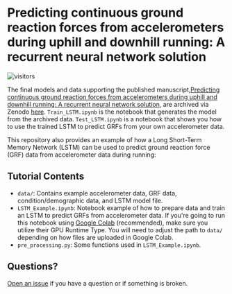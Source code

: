# Predicting continuous ground reaction forces from accelerometers during uphill and downhill running: A recurrent neural network solution
![visitors](https://visitor-badge.laobi.icu/badge?page_id=alcantarar.Recurrent_GRF_Prediction)

The final models and data supporting the published manuscript,[Predicting continuous ground reaction 
forces from accelerometers during uphill and downhill running: A recurrent neural network 
solution](https://peerj.com/articles/12752/), are archived 
via Zenodo [here](https://zenodo.org/record/5213939). `Train_LSTM.ipynb` is the notebook that
generates the model from the archived data. `Test_LSTM.ipynb` is a notebook that shows you how to use
the trained LSTM to predict GRFs from your own accelerometer data.

This repository also provides an example of how a Long Short-Term Memory Network (LSTM) can be used to 
predict ground reaction force (GRF) data from accelerometer data during running:

## Tutorial Contents
- `data/`: Contains example accelerometer data, GRF data, condition/demographic data, and LSTM model file. 
- `LSTM_Example.ipynb`: Notebook example of how to prepare data and train an LSTM to predict GRFs from accelerometer data.
If you're going to run this notebook using [Google Colab](https://colab.research.google.com/) (recommended), make sure 
you utilize their GPU Runtime Type. You will need to adjust the path to `data/` depending on how files are uploaded in
Google Colab.
- `pre_processing.py`: Some functions used in `LSTM_Example.ipynb`.

## Questions?
[Open an issue](https://github.com/alcantarar/Recurrent_GRF_Prediction/issues/new) if you have a question or if 
something is broken. 
